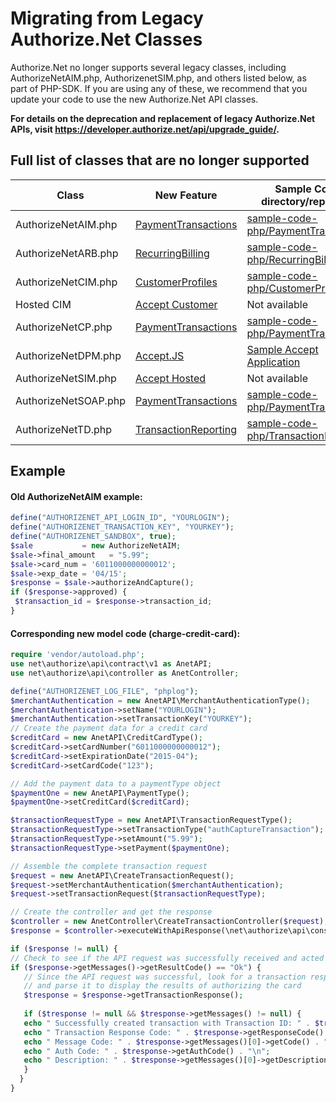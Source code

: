 # Migrating from Legacy Authorize.Net Classes

Authorize.Net no longer supports several legacy classes, including AuthorizeNetAIM.php, AuthorizenetSIM.php, and others listed below, as part of PHP-SDK. If you are using any of these, we recommend that you update your code to use the new Authorize.Net API classes.

**For details on the deprecation and replacement of legacy Authorize.Net APIs, visit https://developer.authorize.net/api/upgrade_guide/.**

## Full list of classes that are no longer supported
| Class                | New Feature                                                                                                                                                    | Sample Codes directory/repository                                                 |
|----------------------|----------------------------------------------------------------------------------------------------------------------------------------------------------------|---------------------------------------------------------------------------------------------------------------------------|
| AuthorizeNetAIM.php  | [PaymentTransactions](https://developer.authorize.net/api/reference/index.html#payment-transactions)                                                           | [sample-code-php/PaymentTransactions](https://github.com/AuthorizeNet/sample-code-php/tree/master/PaymentTransactions)    |
| AuthorizeNetARB.php  | [RecurringBilling](https://developer.authorize.net/api/reference/index.html#recurring-billing)                                                                 | [sample-code-php/RecurringBilling](https://github.com/AuthorizeNet/sample-code-php/tree/master/RecurringBilling)          | 
| AuthorizeNetCIM.php  | [CustomerProfiles](https://developer.authorize.net/api/reference/index.html#customer-profiles)                                                                 | [sample-code-php/CustomerProfiles](https://github.com/AuthorizeNet/sample-code-php/tree/master/CustomerProfiles)          |
| Hosted CIM           | [Accept Customer](https://developer.authorize.net/content/developer/en_us/api/reference/features/customer_profiles.html#Using_the_Accept_Customer_Hosted_Form) | Not available                                                                                                                         |
| AuthorizeNetCP.php   | [PaymentTransactions](https://developer.authorize.net/api/reference/index.html#payment-transactions)                                                           | [sample-code-php/PaymentTransactions](https://github.com/AuthorizeNet/sample-code-php/tree/master/PaymentTransactions)    |
| AuthorizeNetDPM.php  | [Accept.JS](https://developer.authorize.net/api/reference/features/acceptjs.html)                                                                              | [Sample Accept Application](https://github.com/AuthorizeNet/accept-sample-app)                                            |
| AuthorizeNetSIM.php  | [Accept Hosted](https://developer.authorize.net/content/developer/en_us/api/reference/features/accept_hosted.html)                                             | Not available                                                                                                                         |
| AuthorizeNetSOAP.php | [PaymentTransactions](https://developer.authorize.net/api/reference/index.html#payment-transactions)                                                           | [sample-code-php/PaymentTransactions](https://github.com/AuthorizeNet/sample-code-php/tree/master/PaymentTransactions)    |
| AuthorizeNetTD.php   | [TransactionReporting](https://developer.authorize.net/api/reference/index.html#transaction-reporting)                                                         | [sample-code-php/TransactionReporting/](https://github.com/AuthorizeNet/sample-code-php/tree/master/TransactionReporting) |

## Example 
#### Old AuthorizeNetAIM example: 
   ```php
define("AUTHORIZENET_API_LOGIN_ID", "YOURLOGIN");
define("AUTHORIZENET_TRANSACTION_KEY", "YOURKEY");
define("AUTHORIZENET_SANDBOX", true);
$sale           = new AuthorizeNetAIM;
$sale->final_amount   = "5.99";
$sale->card_num = '6011000000000012';
$sale->exp_date = '04/15';
$response = $sale->authorizeAndCapture();
if ($response->approved) {
    $transaction_id = $response->transaction_id;
}
```
#### Corresponding new model code (charge-credit-card):
   ```php
require 'vendor/autoload.php';
use net\authorize\api\contract\v1 as AnetAPI;
use net\authorize\api\controller as AnetController;

define("AUTHORIZENET_LOG_FILE", "phplog");
$merchantAuthentication = new AnetAPI\MerchantAuthenticationType();
$merchantAuthentication->setName("YOURLOGIN");
$merchantAuthentication->setTransactionKey("YOURKEY");
// Create the payment data for a credit card
$creditCard = new AnetAPI\CreditCardType();
$creditCard->setCardNumber("6011000000000012");
$creditCard->setExpirationDate("2015-04");
$creditCard->setCardCode("123");

// Add the payment data to a paymentType object
$paymentOne = new AnetAPI\PaymentType();
$paymentOne->setCreditCard($creditCard);

$transactionRequestType = new AnetAPI\TransactionRequestType();
$transactionRequestType->setTransactionType("authCaptureTransaction");
$transactionRequestType->setAmount("5.99");
$transactionRequestType->setPayment($paymentOne);

// Assemble the complete transaction request
$request = new AnetAPI\CreateTransactionRequest();
$request->setMerchantAuthentication($merchantAuthentication);
$request->setTransactionRequest($transactionRequestType);

// Create the controller and get the response
$controller = new AnetController\CreateTransactionController($request);
$response = $controller->executeWithApiResponse(\net\authorize\api\constants\ANetEnvironment::SANDBOX);

if ($response != null) {
// Check to see if the API request was successfully received and acted upon
if ($response->getMessages()->getResultCode() == "Ok") {
      // Since the API request was successful, look for a transaction response
      // and parse it to display the results of authorizing the card
      $tresponse = $response->getTransactionResponse();
        
      if ($tresponse != null && $tresponse->getMessages() != null) {
      echo " Successfully created transaction with Transaction ID: " . $tresponse->getTransId() . "\n";
      echo " Transaction Response Code: " . $tresponse->getResponseCode() . "\n";
      echo " Message Code: " . $tresponse->getMessages()[0]->getCode() . "\n";
      echo " Auth Code: " . $tresponse->getAuthCode() . "\n";
      echo " Description: " . $tresponse->getMessages()[0]->getDescription() . "\n";
      }
     }
} 
```
